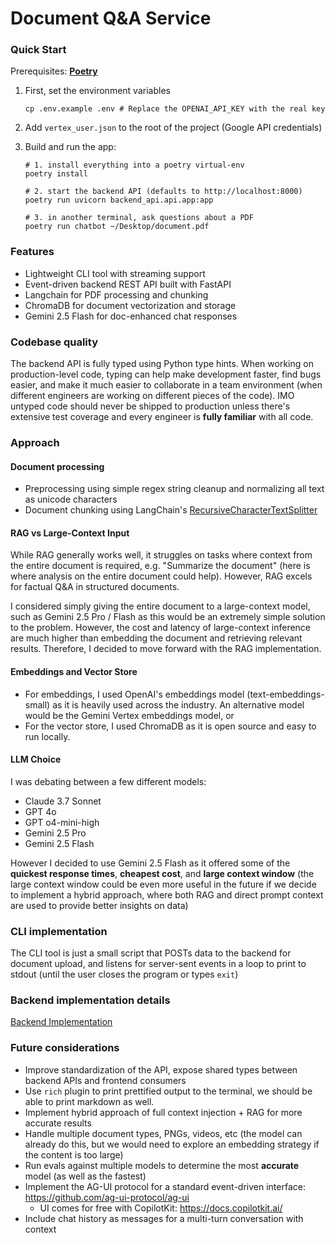 # Document Q&A Service

### Quick Start

Prerequisites: [**Poetry**](https://python-poetry.org/docs/)

1. First, set the environment variables
    ```
    cp .env.example .env # Replace the OPENAI_API_KEY with the real key
    ```

2. Add `vertex_user.json` to the root of the project (Google API credentials)

3. Build and run the app:

    ```
    # 1. install everything into a poetry virtual-env
    poetry install

    # 2. start the backend API (defaults to http://localhost:8000)
    poetry run uvicorn backend_api.api.app:app

    # 3. in another terminal, ask questions about a PDF
    poetry run chatbot ~/Desktop/document.pdf
    ```

### Features
- Lightweight CLI tool with streaming support
- Event-driven backend REST API built with FastAPI
- Langchain for PDF processing and chunking
- ChromaDB for document vectorization and storage
- Gemini 2.5 Flash for doc-enhanced chat responses

### Codebase quality
The backend API is fully typed using Python type hints. When working on production-level code, typing can help make development faster, find bugs easier, and make it much easier to collaborate in a team environment (when different engineers are working on different pieces of the code). IMO untyped code should never be shipped to production unless there's extensive test coverage and every engineer is **fully familiar** with all code. 

### Approach
#### Document processing
- Preprocessing using simple regex string cleanup and normalizing all text as unicode characters
- Document chunking using LangChain's [RecursiveCharacterTextSplitter](https://python.langchain.com/api_reference/text_splitters/character/langchain_text_splitters.character.RecursiveCharacterTextSplitter.html)

#### RAG vs Large-Context Input
While RAG generally works well, it struggles on tasks where context from the entire document is required, e.g. "Summarize the document" (here is where analysis on the entire document could help). However, RAG excels for factual Q&A in structured documents.

I considered simply giving the entire document to a large-context model, such as Gemini 2.5 Pro / Flash as this would be an extremely simple solution to the problem. However, the cost and latency of large-context inference are much higher than embedding the document and retrieving relevant results. Therefore, I decided to move forward with the RAG implementation.

#### Embeddings and Vector Store
- For embeddings, I used OpenAI's embeddings model (text-embeddings-small) as it is heavily used across the industry. An alternative model would be the Gemini Vertex embeddings model, or 
- For the vector store, I used ChromaDB as it is open source and easy to run locally.

#### LLM Choice
I was debating between a few different models:
- Claude 3.7 Sonnet
- GPT 4o
- GPT o4-mini-high
- Gemini 2.5 Pro
- Gemini 2.5 Flash

However I decided to use Gemini 2.5 Flash as it offered some of the **quickest response times**, **cheapest cost**, and **large context window** (the large context window could be even more useful in the future if we decide to implement a hybrid approach, where both RAG and direct prompt context are used to provide better insights on data)

### CLI implementation
The CLI tool is just a small script that POSTs data to the backend for document upload, and listens for server-sent events in a loop to print to stdout (until the user closes the program or types `exit`)

### Backend implementation details
[Backend Implementation](backend/README.md)

### Future considerations
- Improve standardization of the API, expose shared types between backend APIs and frontend consumers
- Use `rich` plugin to print prettified output to the terminal, we should be able to print markdown as well.
- Implement hybrid approach of full context injection + RAG for more accurate results
- Handle multiple document types, PNGs, videos, etc (the model can already do this, but we would need to explore an embedding strategy if the content is too large)
- Run evals against multiple models to determine the most **accurate** model (as well as the fastest)
- Implement the AG-UI protocol for a standard event-driven interface: https://github.com/ag-ui-protocol/ag-ui
    - UI comes for free with CopilotKit: https://docs.copilotkit.ai/
- Include chat history as messages for a multi-turn conversation with context
